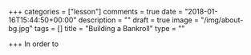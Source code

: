 +++
categories = ["lesson"]
comments = true
date = "2018-01-16T15:44:50+00:00"
description = ""
draft = true
image = "/img/about-bg.jpg"
tags = []
title = "Building a Bankroll"
type = ""

+++
In order to